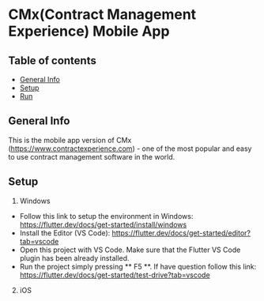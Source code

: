 # CMx(Contract Management Experience) Mobile App


## Table of contents
* [General Info](##General-Info)
* [Setup](##Setup)
* [Run](##Run)

## General Info
  This is the mobile app version of CMx (https://www.contractexperience.com) - one of the most popular and easy to use contract management software in the world.
  
## Setup 
1. Windows
  - Follow this link to setup the environment in Windows: https://flutter.dev/docs/get-started/install/windows
  - Install the Editor (VS Code): https://flutter.dev/docs/get-started/editor?tab=vscode
  - Open this project with VS Code. Make sure that the Flutter VS Code plugin has been already installed. 
  - Run the project simply pressing ** F5 **. If have question follow this link: https://flutter.dev/docs/get-started/test-drive?tab=vscode
2. iOS
